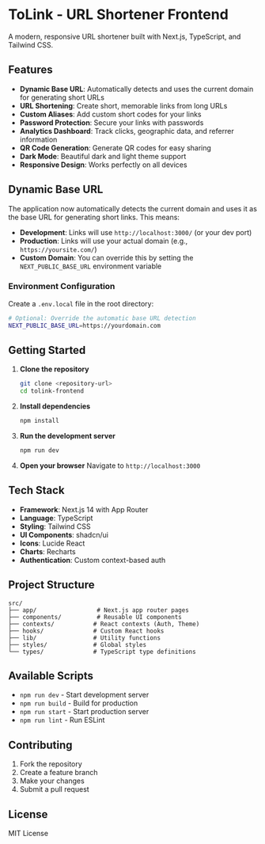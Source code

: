 # ToLink - URL Shortener Frontend

A modern, responsive URL shortener built with Next.js, TypeScript, and Tailwind CSS.

## Features

- **Dynamic Base URL**: Automatically detects and uses the current domain for generating short URLs
- **URL Shortening**: Create short, memorable links from long URLs
- **Custom Aliases**: Add custom short codes for your links
- **Password Protection**: Secure your links with passwords
- **Analytics Dashboard**: Track clicks, geographic data, and referrer information
- **QR Code Generation**: Generate QR codes for easy sharing
- **Dark Mode**: Beautiful dark and light theme support
- **Responsive Design**: Works perfectly on all devices

## Dynamic Base URL

The application now automatically detects the current domain and uses it as the base URL for generating short links. This means:

- **Development**: Links will use `http://localhost:3000/` (or your dev port)
- **Production**: Links will use your actual domain (e.g., `https://yoursite.com/`)
- **Custom Domain**: You can override this by setting the `NEXT_PUBLIC_BASE_URL` environment variable

### Environment Configuration

Create a `.env.local` file in the root directory:

```bash
# Optional: Override the automatic base URL detection
NEXT_PUBLIC_BASE_URL=https://yourdomain.com
```

## Getting Started

1. **Clone the repository**

   ```bash
   git clone <repository-url>
   cd tolink-frontend
   ```

2. **Install dependencies**

   ```bash
   npm install
   ```

3. **Run the development server**

   ```bash
   npm run dev
   ```

4. **Open your browser**
   Navigate to `http://localhost:3000`

## Tech Stack

- **Framework**: Next.js 14 with App Router
- **Language**: TypeScript
- **Styling**: Tailwind CSS
- **UI Components**: shadcn/ui
- **Icons**: Lucide React
- **Charts**: Recharts
- **Authentication**: Custom context-based auth

## Project Structure

```
src/
├── app/                 # Next.js app router pages
├── components/          # Reusable UI components
├── contexts/           # React contexts (Auth, Theme)
├── hooks/              # Custom React hooks
├── lib/                # Utility functions
├── styles/             # Global styles
└── types/              # TypeScript type definitions
```

## Available Scripts

- `npm run dev` - Start development server
- `npm run build` - Build for production
- `npm run start` - Start production server
- `npm run lint` - Run ESLint

## Contributing

1. Fork the repository
2. Create a feature branch
3. Make your changes
4. Submit a pull request

## License

MIT License
